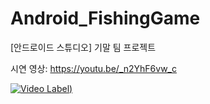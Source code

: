 # Android_FishingGame
[안드로이드 스튜디오] 기말 팀 프로젝트

시연 영상: https://youtu.be/_n2YhF6vw_c

[![Video Label](https://user-images.githubusercontent.com/54823396/79413321-93f70f80-7fe2-11ea-9676-c7824278552e.gif))](https://youtu.be/_n2YhF6vw_c?t=0s)
